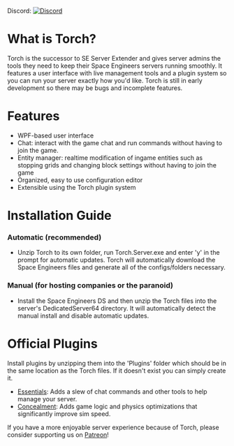 Discord: [![Discord](https://discordapp.com/api/guilds/230191591640268800/widget.png)](https://discord.gg/8uHZykr)

# What is Torch?
Torch is the successor to SE Server Extender and gives server admins the tools they need to keep their Space Engineers servers running smoothly. It features a user interface with live management tools and a plugin system so you can run your server exactly how you'd like. Torch is still in early development so there may be bugs and incomplete features.

# Features
* WPF-based user interface
* Chat: interact with the game chat and run commands without having to join the game.
* Entity manager: realtime modification of ingame entities such as stopping grids and changing block settings without having to join the game
* Organized, easy to use configuration editor
* Extensible using the Torch plugin system

# Installation Guide
### Automatic (recommended)
* Unzip Torch to its own folder, run Torch.Server.exe and enter 'y' in the prompt for automatic updates. Torch will automatically download the Space Engineers files and generate all of the configs/folders necessary.

### Manual (for hosting companies or the paranoid)
* Install the Space Engineers DS and then unzip the Torch files into the server's DedicatedServer64 directory. It will automatically detect the manual install and disable automatic updates.

# Official Plugins
Install plugins by unzipping them into the 'Plugins' folder which should be in the same location as the Torch files. If it doesn't exist you can simply create it.
* [Essentials](https://github.com/TorchAPI/Essentials): Adds a slew of chat commands and other tools to help manage your server.
* [Concealment](https://github.com/TorchAPI/Concealment): Adds game logic and physics optimizations that significantly improve sim speed.

If you have a more enjoyable server experience because of Torch, please consider supporting us on [Patreon](https://www.patreon.com/bePatron?u=847269)!
